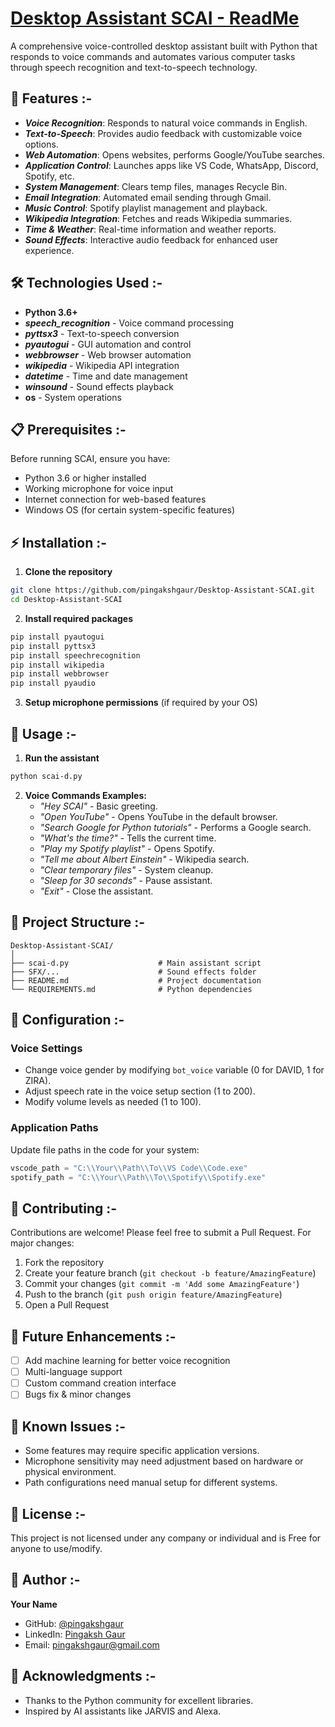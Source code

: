# <ins>Desktop Assistant SCAI - ReadMe</ins>
A comprehensive voice-controlled desktop assistant built with Python that responds to voice commands and automates various computer tasks through speech recognition and text-to-speech technology.

## 🚀 Features :-

- **_Voice Recognition_**: Responds to natural voice commands in English.
- **_Text-to-Speech_**: Provides audio feedback with customizable voice options.
- **_Web Automation_**: Opens websites, performs Google/YouTube searches.
- **_Application Control_**: Launches apps like VS Code, WhatsApp, Discord, Spotify, etc.
- **_System Management_**: Clears temp files, manages Recycle Bin.
- **_Email Integration_**: Automated email sending through Gmail.
- **_Music Control_**: Spotify playlist management and playback.
- **_Wikipedia Integration_**: Fetches and reads Wikipedia summaries.
- **_Time & Weather_**: Real-time information and weather reports.
- **_Sound Effects_**: Interactive audio feedback for enhanced user experience.

## 🛠️ Technologies Used :-

- **Python 3.6+**
- **_speech_recognition_** - Voice command processing
- **_pyttsx3_** - Text-to-speech conversion
- **_pyautogui_** - GUI automation and control
- **_webbrowser_** - Web browser automation
- **_wikipedia_** - Wikipedia API integration
- **_datetime_** - Time and date management
- **_winsound_** - Sound effects playback
- **os** - System operations

## 📋 Prerequisites :-

Before running SCAI, ensure you have:
- Python 3.6 or higher installed
- Working microphone for voice input
- Internet connection for web-based features
- Windows OS (for certain system-specific features)

## ⚡ Installation :-

1. **Clone the repository**
```bash
git clone https://github.com/pingakshgaur/Desktop-Assistant-SCAI.git
cd Desktop-Assistant-SCAI
```

2. **Install required packages**
```bash
pip install pyautogui
pip install pyttsx3
pip install speechrecognition
pip install wikipedia
pip install webbrowser
pip install pyaudio
```

3. **Setup microphone permissions** (if required by your OS)

## 🎯 Usage :-

1. **Run the assistant**
```bash
python scai-d.py
```

2. **Voice Commands Examples:**
   - _"Hey SCAI"_ - Basic greeting.
   - _"Open YouTube"_ - Opens YouTube in the default browser.
   - _"Search Google for Python tutorials"_ - Performs a Google search.
   - _"What's the time?"_ - Tells the current time.
   - _"Play my Spotify playlist"_ - Opens Spotify.
   - _"Tell me about Albert Einstein"_ - Wikipedia search.
   - _"Clear temporary files"_ - System cleanup.
   - _"Sleep for 30 seconds"_ - Pause assistant.
   - _"Exit"_ - Close the assistant.

## 📁 Project Structure :-

```
Desktop-Assistant-SCAI/
│
├── scai-d.py                    # Main assistant script
├── SFX/...                      # Sound effects folder
├── README.md                    # Project documentation
└── REQUIREMENTS.md              # Python dependencies
```

## 🔧 Configuration :-

### Voice Settings
- Change voice gender by modifying `bot_voice` variable (0 for DAVID, 1 for ZIRA).
- Adjust speech rate in the voice setup section (1 to 200).
- Modify volume levels as needed (1 to 100).

### Application Paths
Update file paths in the code for your system:
```python
vscode_path = "C:\\Your\\Path\\To\\VS Code\\Code.exe"
spotify_path = "C:\\Your\\Path\\To\\Spotify\\Spotify.exe"
```

## 🤝 Contributing :-

Contributions are welcome!
Please feel free to submit a Pull Request.
For major changes:
  1. Fork the repository
  2. Create your feature branch (`git checkout -b feature/AmazingFeature`)
  3. Commit your changes (`git commit -m 'Add some AmazingFeature'`)
  4. Push to the branch (`git push origin feature/AmazingFeature`)
  5. Open a Pull Request

## 📝 Future Enhancements :-

- [ ] Add machine learning for better voice recognition
- [ ] Multi-language support
- [ ] Custom command creation interface
- [ ] Bugs fix & minor changes

## 🐛 Known Issues :-

- Some features may require specific application versions.
- Microphone sensitivity may need adjustment based on hardware or physical environment.
- Path configurations need manual setup for different systems.

## 📄 License :-

This project is not licensed under any company or individual and is Free for anyone to use/modify.

## 👤 Author :-

**Your Name**
- GitHub: [@pingakshgaur](https://github.com/pingakshgaur)
- LinkedIn: [Pingaksh Gaur](https://linkedin.com/in/pingakshgaur)
- Email: pingakshgaur@gmail.com

## 🙏 Acknowledgments :-

- Thanks to the Python community for excellent libraries.
- Inspired by AI assistants like JARVIS and Alexa.

